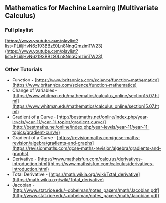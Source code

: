 ## Mathematics for Machine Learning (Multivariate Calculus)

### Full playlist
[https://www.youtube.com/playlist?list=PLiiljHvN6z193BBzS0Ln8NnqQmzimTW23](https://www.youtube.com/playlist?list=PLiiljHvN6z193BBzS0Ln8NnqQmzimTW23)

### Other Tutorials
- Function - [https://www.britannica.com/science/function-mathematics](https://www.britannica.com/science/function-mathematics)
- Change of Variables - [https://www.whitman.edu/mathematics/calculus_online/section15.07.html](https://www.whitman.edu/mathematics/calculus_online/section15.07.html)
- Gradient of a Curve - [http://bestmaths.net/online/index.php/year-levels/year-11/year-11-topics/gradient-curve/](http://bestmaths.net/online/index.php/year-levels/year-11/year-11-topics/gradient-curve/)
- Gradient of a Curve - [https://revisionmaths.com/gcse-maths-revision/algebra/gradients-and-graphs](https://revisionmaths.com/gcse-maths-revision/algebra/gradients-and-graphs)
- Derivative - [https://www.mathsisfun.com/calculus/derivatives-introduction.html](https://www.mathsisfun.com/calculus/derivatives-introduction.html)
- Total Derivative - [https://math.wikia.org/wiki/Total_derivative](https://math.wikia.org/wiki/Total_derivative)
- Jacobian - [http://www.stat.rice.edu/~dobelman/notes_papers/math/Jacobian.pdf](http://www.stat.rice.edu/~dobelman/notes_papers/math/Jacobian.pdf)
